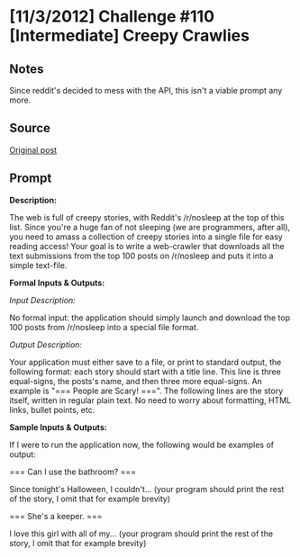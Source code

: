 # [11/3/2012] Challenge #110 [Intermediate] Creepy Crawlies

## Notes

Since reddit's decided to mess with the API, this isn't a viable prompt any more.

## Source

[Original post](https://old.reddit.com/r/dailyprogrammer/comments/12k3xt/1132012_challenge_110_intermediate_creepy_crawlies/)

## Prompt

**Description:**

The web is full of creepy stories, with Reddit's /r/nosleep at the top of this list. Since you're a huge fan of not sleeping (we are programmers, after all), you need to amass a collection of creepy stories into a single file for easy reading access! Your goal is to write a web-crawler that downloads all the text submissions from the top 100 posts on /r/nosleep and puts it into a simple text-file.

**Formal Inputs & Outputs:**

*Input Description:*

No formal input: the application should simply launch and download the top 100 posts from /r/nosleep into a special file format.

*Output Description:*

Your application must either save to a file, or print to standard output, the following format: each story should start with a title line. This line is three equal-signs, the posts's name, and then three more equal-signs. An example is "=== People are Scary! ===". The following lines are the story itself, written in regular plain text. No need to worry about formatting, HTML links, bullet points, etc.

**Sample Inputs & Outputs:**

If I were to run the application now, the following would be examples of output:

=== Can I use the bathroom? ===

Since tonight's Halloween, I couldn't... (your program should print the rest of the story, I omit that for example brevity)

=== She's a keeper. ===

I love this girl with all of my... (your program should print the rest of the story, I omit that for example brevity)
